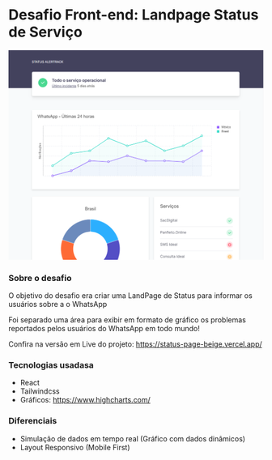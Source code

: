 # Desafio Front-end: Landpage Status de Serviço

![Preview](front-end-test/preview.png)

### Sobre o desafio

O objetivo do desafio era criar uma LandPage de Status para informar os usuários sobre a o WhatsApp

Foi separado uma área para exibir em formato de gráfico os problemas reportados pelos usuários do WhatsApp em todo mundo!

Confira na versão em Live do projeto: https://status-page-beige.vercel.app/

### Tecnologias usadasa

* React
* Tailwindcss
* Gráficos: https://www.highcharts.com/

### Diferenciais

* Simulação de dados em tempo real (Gráfico com dados dinâmicos)
* Layout Responsivo (Mobile First)
